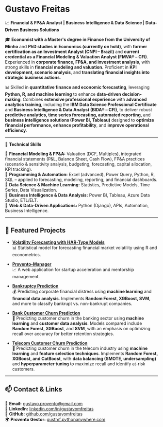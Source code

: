 # Gustavo Freitas

📈 **Financial & FP&A Analyst | Business Intelligence & Data Science | Data-Driven Business Solutions**

🎓 **Economist with a Master's degree in Finance from the University of Minho** and **PhD studies in Economics (currently on hold)**, with **former certification as an Investment Analyst (CNPI – Brazil)** and **current credential as a Financial Modeling & Valuation Analyst (FMVA® – CFI)**. Experienced in **corporate finance, FP&A, and investment analysis**, with strong skills in **financial modeling and valuation**. Proficient in **KPI development, scenario analysis**, and **translating financial insights into strategic business actions**.

📊 Skilled in **quantitative finance and economic forecasting**, leveraging **Python, R, and machine learning** to enhance **data-driven decision-making**. Combines **extensive professional experience** with **advanced analytics training**, including the **IBM Data Science Professional Certificate** and **Business Intelligence & Data Analyst (BIDA® – CFI)**, to deliver robust **predictive analytics, time series forecasting, automated reporting**, and **business intelligence solutions (Power BI, Tableau)** designed to **optimize financial performance, enhance profitability**, and **improve operational efficiency**.

---

🔧 **Technical Skills**

📌 **Financial Modeling & FP&A:** Valuation (DCF, Multiples), integrated financial statements (P&L, Balance Sheet, Cash Flow), FP&A practices (scenario & sensitivity analysis, budgeting, forecasting, capital allocation, KPI tracking). <br>
📌 **Programming & Automation:** Excel (advanced), Power Query, Python, R, SQL – applied to forecasting, modeling, reporting, and financial dashboards. <br>
📌 **Data Science & Machine Learning:** Statistics, Predictive Models, Time Series, Data Visualization. <br>
📌 **Business Intelligence & Data Analysis:** Power BI, Tableau, Azure Data Studio, ETL/ELT. <br>
📌 **Web & Data-Driven Applications:** Python (Django), APIs, Automation, Business Intelligence. <br>

---

## 🚀 Featured Projects

- **[Volatility Forecasting with HAR-Type Models](https://github.com/gustavo-m-freitas/MSc-Thesis-R)**  
  📊 Statistical model for forecasting financial market volatility using R and econometrics.

- **[Provento-Manager](https://github.com/gustavo-m-freitas/Provento-Manager)**  
  📈 A web application for startup acceleration and mentorship management.

- **[Bankruptcy Prediction](https://github.com/gustavo-m-freitas/Bankruptcy-Prediction)**  
  💰 Predicting corporate financial distress using **machine learning** and **financial data analysis**. Implements **Random Forest, XGBoost, SVM**, and more to classify bankrupt vs. non-bankrupt companies.

- **[Bank Customer Churn Prediction](https://github.com/gustavo-m-freitas/Bank-Churn)**  
  🏦 Predicting customer churn in the banking sector using **machine learning** and **customer data analysis**. Models compared include **Random Forest, XGBoost**, and **SVM**, with an emphasis on optimizing recall over accuracy for better retention strategies.

- **[Telecom Customer Churn Prediction](https://github.com/gustavo-m-freitas/Telecom_Churn)**  
  📡 Predicting customer churn in the telecom industry using **machine learning** and **feature selection techniques**. Implements **Random Forest, XGBoost, and CatBoost**, with **data balancing (SMOTE, undersampling)** and **hyperparameter tuning** to maximize recall and identify at-risk customers.

---

## 📫 Contact & Links

📩 **Email:** gustavo.provento@gmail.com  
💼 **LinkedIn:** [linkedin.com/in/gustavomfreitas](https://www.linkedin.com/in/gustavo-m-freitas)  
📂 **GitHub:** [github.com/gustavomfreitas](https://github.com/gustavo-m-freitas)  
🌍 **Provento Gestor:** [gustmf.pythonanywhere.com](https://gustmf.pythonanywhere.com)

